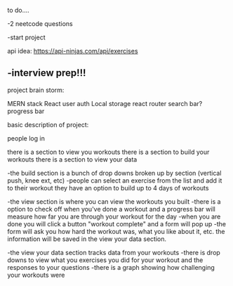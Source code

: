 to do....

-2 neetcode questions

-start project

api idea:
https://api-ninjas.com/api/exercises

## -interview prep!!!

project brain storm:

MERN stack
React
user auth
Local storage
react router
search bar?
progress bar

basic description of project:

people log in

there is a section to view you workouts
there is a section to build your workouts
there is a section to view your data

-the build section is a bunch of drop downs broken up by section (vertical push, knee ext, etc)
-people can select an exercise from the list and add it to their workout
they have an option to build up to 4 days of workouts

-the view section is where you can view the workouts you built
-there is a option to check off when you've done a workout and a progress bar will measure how far you are through your workout for the day
-when you are done you will click a button "workout complete" and a form will pop up
-the form will ask you how hard the workout was, what you like about it, etc. the information will be saved in the view your data section.

-the view your data section tracks data from your workouts
-there is drop downs to view what you exercises you did for your workout and the responses to your questions
-there is a graph showing how challenging your workouts were
